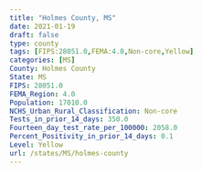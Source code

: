 ```yaml
---
title: "Holmes County, MS"
date: 2021-01-19
draft: false
type: county
tags: [FIPS:28051.0,FEMA:4.0,Non-core,Yellow]
categories: [MS]
County: Holmes County
State: MS
FIPS: 28051.0
FEMA_Region: 4.0
Population: 17010.0
NCHS_Urban_Rural_Classification: Non-core
Tests_in_prior_14_days: 350.0
Fourteen_day_test_rate_per_100000: 2058.0
Percent_Positivity_in_prior_14_days: 0.1
Level: Yellow
url: /states/MS/holmes-county
---
```



